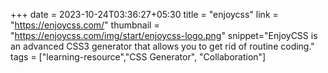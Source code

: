 +++
date = 2023-10-24T03:36:27+05:30
title = "enjoycss"
link = "https://enjoycss.com/"
thumbnail = "https://enjoycss.com/img/start/enjoycss-logo.png"
snippet="EnjoyCSS is an advanced CSS3 generator that allows you to get rid of routine coding."
tags = ["learning-resource","CSS Generator", "Collaboration"]

